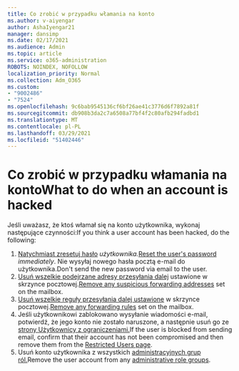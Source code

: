```yaml
---
title: Co zrobić w przypadku włamania na konto
ms.author: v-aiyengar
author: AshaIyengar21
manager: dansimp
ms.date: 02/17/2021
ms.audience: Admin
ms.topic: article
ms.service: o365-administration
ROBOTS: NOINDEX, NOFOLLOW
localization_priority: Normal
ms.collection: Adm_O365
ms.custom:
- "9002486"
- "7524"
ms.openlocfilehash: 9c6bab9545136cf6bf26ae41c3776d6f7892a81f
ms.sourcegitcommit: db908b3da2c7a6508a77bf4f2c80afb294fadbd1
ms.translationtype: MT
ms.contentlocale: pl-PL
ms.lasthandoff: 03/29/2021
ms.locfileid: "51402446"
---
```

# <a name="what-to-do-when-an-account-is-hacked"></a><span data-ttu-id="e58bb-102">Co zrobić w przypadku włamania na konto</span><span class="sxs-lookup"><span data-stu-id="e58bb-102">What to do when an account is hacked</span></span>

<span data-ttu-id="e58bb-103">Jeśli uważasz, że ktoś włamał się na konto użytkownika, wykonaj następujące czynności:</span><span class="sxs-lookup"><span data-stu-id="e58bb-103">If you think a user account has been hacked, do the following:</span></span>

1. <span data-ttu-id="e58bb-104">[Natychmiast zresetuj hasło](https://go.microsoft.com/fwlink/?linkid=2103704) *użytkownika.*</span><span class="sxs-lookup"><span data-stu-id="e58bb-104">[Reset the user's password](https://go.microsoft.com/fwlink/?linkid=2103704) *immediately*.</span></span> <span data-ttu-id="e58bb-105">Nie wysyłaj nowego hasła pocztą e-mail do użytkownika.</span><span class="sxs-lookup"><span data-stu-id="e58bb-105">Don't send the new password via email to the user.</span></span>
1. <span data-ttu-id="e58bb-106">[Usuń wszelkie podejrzane adresy przesyłania dalej](https://go.microsoft.com/fwlink/?linkid=2103705) ustawione w skrzynce pocztowej.</span><span class="sxs-lookup"><span data-stu-id="e58bb-106">[Remove any suspicious forwarding addresses](https://go.microsoft.com/fwlink/?linkid=2103705) set on the mailbox.</span></span>
1. <span data-ttu-id="e58bb-107">[Usuń wszelkie reguły przesyłania dalej ustawione](https://go.microsoft.com/fwlink/?linkid=2103706) w skrzynce pocztowej.</span><span class="sxs-lookup"><span data-stu-id="e58bb-107">[Remove any forwarding rules](https://go.microsoft.com/fwlink/?linkid=2103706) set on the mailbox.</span></span>
1. <span data-ttu-id="e58bb-108">Jeśli użytkownikowi zablokowano wysyłanie wiadomości e-mail, potwierdź, że jego konto nie zostało naruszone, a następnie usuń go ze [strony Użytkownicy z ograniczeniami.](https://go.microsoft.com/fwlink/?linkid=2103706)</span><span class="sxs-lookup"><span data-stu-id="e58bb-108">If the user is blocked from sending email, confirm that their account has not been compromised and then remove them from the [Restricted Users page](https://go.microsoft.com/fwlink/?linkid=2103706).</span></span>
1. <span data-ttu-id="e58bb-109">Usuń konto użytkownika z wszystkich [administracyjnych grup ról.](https://go.microsoft.com/fwlink/?linkid=2092294)</span><span class="sxs-lookup"><span data-stu-id="e58bb-109">Remove the user account from any [administrative role groups](https://go.microsoft.com/fwlink/?linkid=2092294).</span></span>
